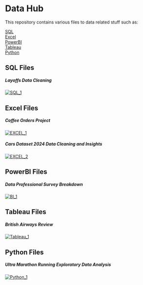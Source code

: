 # Data Hub

This repository contains various files to data related stuff such as:

  [SQL](#sql-files)<br>
  [Excel](#excel-files)<br>
  [PowerBI](#powerbi-files)<br>
  [Tableau](#tableau-files)<br>
  [Python](#python-files)
  
## SQL Files
##### Layoffs Data Cleaning
[![SQL_1](https://raw.github.com/MarcinDevAcc/Data-Projects/main/images/Layoffs_cleaning.png)](https://github.com/MarcinDevAcc/Data-Projects/tree/main/SQL)
## Excel Files
##### Coffee Orders Project
[![EXCEL_1](https://raw.github.com//MarcinDevAcc/Data-Projects/main/Excel/Coffee_orders_project/CoffeeSalesProject.png)](https://github.com/MarcinDevAcc/Data-Projects/tree/main/Excel)
##### Cars Dataset 2024 Data Cleaning and Insights
[![EXCEL_2](https://raw.github.com//MarcinDevAcc/Data-Projects/main/images/Cars.png)](https://github.com/MarcinDevAcc/Data-Projects/tree/main/Excel)
## PowerBI Files
##### Data Professional Survey Breakdown
[![BI_1](https://raw.github.com/MarcinDevAcc/Data-Projects/main/images/Data-Professional-Survey-Breakdown.jpg)](https://github.com/MarcinDevAcc/Data-Projects/tree/main/PowerBI)
## Tableau Files
##### British Airways Review
[![Tableau_1](https://raw.github.com/MarcinDevAcc/Data-Projects/main/images/AirwaysDashboard.png)](https://github.com/MarcinDevAcc/Data-Projects/tree/main/Tableau)
## Python Files
##### Ultra Marathon Running Exploratory Data Analysis
[![Python_1](https://raw.github.com/MarcinDevAcc/Data-Projects/main/images/dataset-cover.png)](https://github.com/MarcinDevAcc/Data-Projects/tree/main/Python/Ultra-marathon-running-data)
